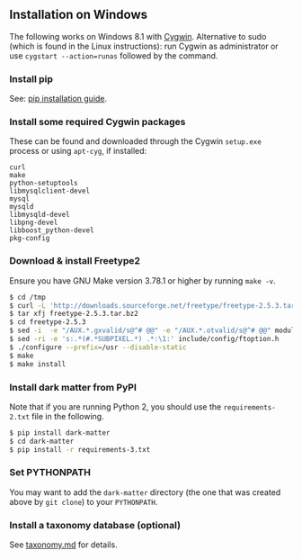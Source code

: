 ## Installation on Windows

The following works on Windows 8.1 with [Cygwin](https://www.cygwin.com/).
Alternative to sudo (which is found in the Linux instructions): run Cygwin
as administrator or use `cygstart --action=runas` followed by the command.

### Install pip

See: [pip installation guide](http://pip.readthedocs.org/en/latest/installing.html).

### Install some required Cygwin packages

These can be found and downloaded through the Cygwin `setup.exe` process or
using `apt-cyg`, if installed:

```
curl
make
python-setuptools
libmysqlclient-devel
mysql
mysqld
libmysqld-devel
libpng-devel
libboost_python-devel
pkg-config
```

### Download & install Freetype2

Ensure you have GNU Make version 3.78.1 or higher by running `make -v`.

```sh
$ cd /tmp
$ curl -L 'http://downloads.sourceforge.net/freetype/freetype-2.5.3.tar.bz2' > freetype-2.5.3.tar.bz2
$ tar xfj freetype-2.5.3.tar.bz2
$ cd freetype-2.5.3
$ sed -i  -e "/AUX.*.gxvalid/s@^# @@" -e "/AUX.*.otvalid/s@^# @@" modules.cfg
$ sed -ri -e 's:.*(#.*SUBPIXEL.*) .*:\1:' include/config/ftoption.h
$ ./configure --prefix=/usr --disable-static
$ make
$ make install
```

### Install dark matter from PyPI

Note that if you are running Python 2, you should use the `requirements-2.txt`
file in the following.

```sh
$ pip install dark-matter
$ cd dark-matter
$ pip install -r requirements-3.txt
```

### Set PYTHONPATH

You may want to add the `dark-matter` directory (the one that was created
above by `git clone`) to your `PYTHONPATH`.

### Install a taxonomy database (optional)

See [taxonomy.md](taxonomy.md) for details.

